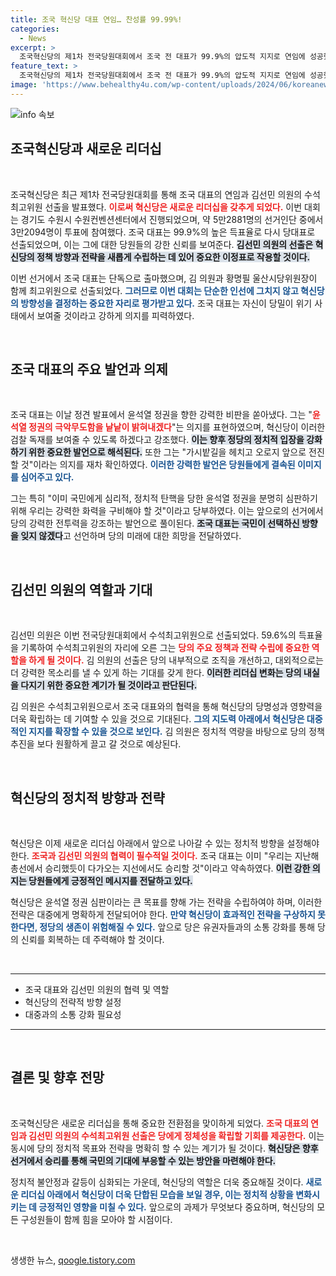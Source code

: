 ```yaml
---
title: 조국 혁신당 대표 연임… 찬성률 99.99%!
categories:
  - News
excerpt: >
  조국혁신당의 제1차 전국당원대회에서 조국 전 대표가 99.9%의 압도적 지지로 연임에 성공했다. 김선민 의원이 수석최고위원에 선출되며, 조 전 대표는 윤석열 정권의 검찰 독재를 강력히 비판할 것을 다짐했다.
feature_text: >
  조국혁신당의 제1차 전국당원대회에서 조국 전 대표가 99.9%의 압도적 지지로 연임에 성공했다. 김선민 의원이 수석최고위원에 선출되며, 조 전 대표는 윤석열 정권의 검찰 독재를 강력히 비판할 것을 다짐했다.
image: 'https://www.behealthy4u.com/wp-content/uploads/2024/06/koreanews.jpg'
---
```


<p><img src="https://www.behealthy4u.com/wp-content/uploads/2024/06/koreanews.jpg" alt="info 속보" /></p>

<h2 data-ke-size="size26">조국혁신당과 새로운 리더십</h2>

<p data-ke-size="size16">&nbsp;</p>

<p>조국혁신당은 최근 제1차 전국당원대회를 통해 조국 대표의 연임과 김선민 의원의 수석최고위원 선출을 발표했다. <b><span style="color: #ee2323;">이로써 혁신당은 새로운 리더십을 갖추게 되었다.</span></b> 이번 대회는 경기도 수원시 수원컨벤션센터에서 진행되었으며, 약 5만2881명의 선거인단 중에서 3만2094명이 투표에 참여했다. 조국 대표는 99.9%의 높은 득표율로 다시 당대표로 선출되었으며, 이는 그에 대한 당원들의 강한 신뢰를 보여준다. <b><span style="background-color: #21538527;">김선민 의원의 선출은 혁신당의 정책 방향과 전략을 새롭게 수립하는 데 있어 중요한 이정표로 작용할 것이다.</span></b></p>

<p>이번 선거에서 조국 대표는 단독으로 출마했으며, 김 의원과 황명필 울산시당위원장이 함께 최고위원으로 선출되었다. <b><span style="color: #1a5490;">그러므로 이번 대회는 단순한 인선에 그치지 않고 혁신당의 방향성을 결정하는 중요한 자리로 평가받고 있다.</span></b> 조국 대표는 자신이 당밀이 위기 사태에서 보여줄 것이라고 강하게 의지를 피력하였다. </p>

<p data-ke-size="size16">&nbsp;</p>

<h2 data-ke-size="size26">조국 대표의 주요 발언과 의제</h2>

<p data-ke-size="size16">&nbsp;</p>

<p>조국 대표는 이날 정견 발표에서 윤석열 정권을 향한 강력한 비판을 쏟아냈다. 그는 "<b><span style="color: #ee2323;">윤석열 정권의 극악무도함을 낱낱이 밝혀내겠다</span></b>"는 의지를 표현하였으며, 혁신당이 이러한 검찰 독재를 보여줄 수 있도록 하겠다고 강조했다. <b><span style="background-color: #21538527;">이는 향후 정당의 정치적 입장을 강화하기 위한 중요한 발언으로 해석된다.</span></b> 또한 그는 "가시밭길을 헤치고 오로지 앞으로 전진할 것"이라는 의지를 재차 확인하였다. <b><span style="color: #1a5490;">이러한 강력한 발언은 당원들에게 결속된 이미지를 심어주고 있다.</span></b></p>

<p>그는 특히 "이미 국민에게 심리적, 정치적 탄핵을 당한 윤석열 정권을 분명히 심판하기 위해 우리는 강력한 화력을 구비해야 할 것"이라고 당부하였다. 이는 앞으로의 선거에서 당의 강력한 전투력을 강조하는 발언으로 풀이된다. <b><span style="background-color: #21538527;">조국 대표는 국민이 선택하신 방향을 잊지 않겠다</span></b>고 선언하며 당의 미래에 대한 희망을 전달하였다. </p>

<p data-ke-size="size16">&nbsp;</p>

<h2 data-ke-size="size26">김선민 의원의 역할과 기대</h2>

<p data-ke-size="size16">&nbsp;</p>

<p>김선민 의원은 이번 전국당원대회에서 수석최고위원으로 선출되었다. 59.6%의 득표율을 기록하여 수석최고위원의 자리에 오른 그는 <b><span style="color: #ee2323;">당의 주요 정책과 전략 수립에 중요한 역할을 하게 될 것이다.</span></b> 김 의원의 선출은 당의 내부적으로 조직을 개선하고, 대외적으로는 더 강력한 목소리를 낼 수 있게 하는 기대를 갖게 한다. <b><span style="background-color: #21538527;">이러한 리더십 변화는 당의 내실을 다지기 위한 중요한 계기가 될 것이라고 판단된다.</span></b></p>

<p>김 의원은 수석최고위원으로서 조국 대표와의 협력을 통해 혁신당의 당명성과 영향력을 더욱 확립하는 데 기여할 수 있을 것으로 기대된다. <b><span style="color: #1a5490;">그의 지도력 아래에서 혁신당은 대중적인 지지를 확장할 수 있을 것으로 보인다.</span></b> 김 의원은 정치적 역량을 바탕으로 당의 정책 추진을 보다 원활하게 끌고 갈 것으로 예상된다.</p>

<p data-ke-size="size16">&nbsp;</p>

<h2 data-ke-size="size26">혁신당의 정치적 방향과 전략</h2>

<p data-ke-size="size16">&nbsp;</p>

<p>혁신당은 이제 새로운 리더십 아래에서 앞으로 나아갈 수 있는 정치적 방향을 설정해야 한다. <b><span style="color: #ee2323;">조국과 김선민 의원의 협력이 필수적일 것이다.</span></b> 조국 대표는 이미 "우리는 지난해 총선에서 승리했듯이 다가오는 지선에서도 승리할 것"이라고 약속하였다. <b><span style="background-color: #21538527;">이런 강한 의지는 당원들에게 긍정적인 메시지를 전달하고 있다.</span></b> </p>

<p>혁신당은 윤석열 정권 심판이라는 큰 목표를 향해 가는 전략을 수립하여야 하며, 이러한 전략은 대중에게 명확하게 전달되어야 한다. <b><span style="color: #1a5490;">만약 혁신당이 효과적인 전략을 구상하지 못한다면, 정당의 생존이 위험해질 수 있다.</span></b> 앞으로 당은 유권자들과의 소통 강화를 통해 당의 신뢰를 회복하는 데 주력해야 할 것이다. </p>

<p data-ke-size="size16">&nbsp;</p>

<hr />

<ul>
    <li>조국 대표와 김선민 의원의 협력 및 역할</li>
    <li>혁신당의 전략적 방향 설정</li>
    <li>대중과의 소통 강화 필요성</li>
</ul>

<hr />

<p data-ke-size="size16">&nbsp;</p>

<h2 data-ke-size="size26">결론 및 향후 전망</h2>

<p data-ke-size="size16">&nbsp;</p>

<p>조국혁신당은 새로운 리더십을 통해 중요한 전환점을 맞이하게 되었다. <b><span style="color: #ee2323;">조국 대표의 연임과 김선민 의원의 수석최고위원 선출은 당에게 정체성을 확립할 기회를 제공한다.</span></b> 이는 동시에 당의 정치적 목표와 전략을 명확히 할 수 있는 계기가 될 것이다. <b><span style="background-color: #21538527;">혁신당은 향후 선거에서 승리를 통해 국민의 기대에 부응할 수 있는 방안을 마련해야 한다.</span></b></p>

<p>정치적 불안정과 갈등이 심화되는 가운데, 혁신당의 역할은 더욱 중요해질 것이다. <b><span style="color: #1a5490;">새로운 리더십 아래에서 혁신당이 더욱 단합된 모습을 보일 경우, 이는 정치적 상황을 변화시키는 데 긍정적인 영향을 미칠 수 있다.</span></b> 앞으로의 과제가 무엇보다 중요하며, 혁신당의 모든 구성원들이 함께 힘을 모아야 할 시점이다. </p>

<p data-ke-size="size16">&nbsp;</p>
생생한 뉴스, <a href="https://qoogle.tistory.com" rel="dofollow">qoogle.tistory.com</a>


